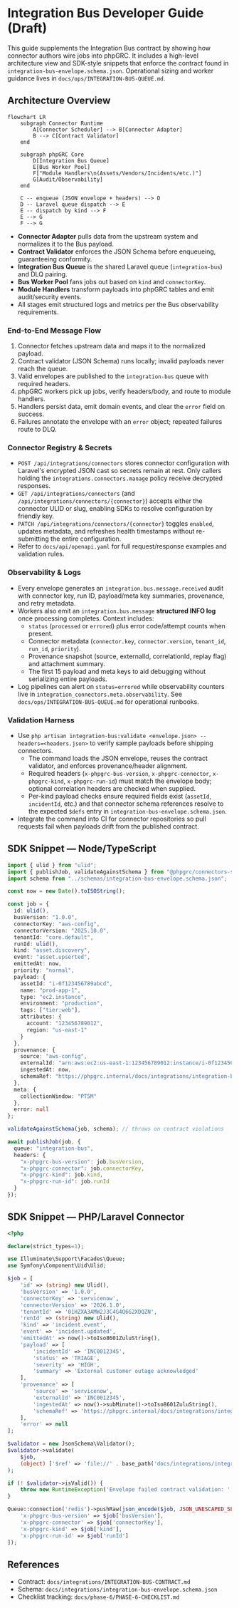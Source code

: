 # Integration Bus Developer Guide (Draft)

This guide supplements the Integration Bus contract by showing how connector authors wire jobs into
phpGRC. It includes a high-level architecture view and SDK-style snippets that enforce the contract
found in `integration-bus-envelope.schema.json`. Operational sizing and worker guidance lives in
`docs/ops/INTEGRATION-BUS-QUEUE.md`.

## Architecture Overview

```mermaid
flowchart LR
    subgraph Connector Runtime
        A[Connector Scheduler] --> B[Connector Adapter]
        B --> C[Contract Validator]
    end

    subgraph phpGRC Core
        D[Integration Bus Queue]
        E[Bus Worker Pool]
        F["Module Handlers\n(Assets/Vendors/Incidents/etc.)"]
        G[Audit/Observability]
    end

    C -- enqueue (JSON envelope + headers) --> D
    D -- Laravel queue dispatch --> E
    E -- dispatch by kind --> F
    E --> G
    F --> G
```

- **Connector Adapter** pulls data from the upstream system and normalizes it to the Bus payload.
- **Contract Validator** enforces the JSON Schema before enqueueing, guaranteeing conformity.
- **Integration Bus Queue** is the shared Laravel queue (`integration-bus`) and DLQ pairing.
- **Bus Worker Pool** fans jobs out based on `kind` and `connectorKey`.
- **Module Handlers** transform payloads into phpGRC tables and emit audit/security events.
- All stages emit structured logs and metrics per the Bus observability requirements.

### End-to-End Message Flow

1. Connector fetches upstream data and maps it to the normalized payload.
2. Contract validator (JSON Schema) runs locally; invalid payloads never reach the queue.
3. Valid envelopes are published to the `integration-bus` queue with required headers.
4. phpGRC workers pick up jobs, verify headers/body, and route to module handlers.
5. Handlers persist data, emit domain events, and clear the `error` field on success.
6. Failures annotate the envelope with an `error` object; repeated failures route to DLQ.

### Connector Registry & Secrets

- `POST /api/integrations/connectors` stores connector configuration with Laravel's encrypted JSON cast so secrets remain at rest. Only callers holding the `integrations.connectors.manage` policy receive decrypted responses.
- `GET /api/integrations/connectors` (and `/api/integrations/connectors/{connector}`) accepts either the connector ULID or slug, enabling SDKs to resolve configuration by friendly key.
- `PATCH /api/integrations/connectors/{connector}` toggles `enabled`, updates metadata, and refreshes health timestamps without re-submitting the entire configuration.
- Refer to `docs/api/openapi.yaml` for full request/response examples and validation rules.

### Observability & Logs

- Every envelope generates an `integration.bus.message.received` audit with connector key, run ID, payload/meta key summaries, provenance, and retry metadata.
- Workers also emit an `integration.bus.message` **structured INFO log** once processing completes. Context includes:
  - `status` (`processed` or `errored`) plus error code/attempt counts when present.
  - Connector metadata (`connector.key`, `connector.version`, `tenant_id`, `run_id`, `priority`).
  - Provenance snapshot (source, externalId, correlationId, replay flag) and attachment summary.
  - The first 15 payload and meta keys to aid debugging without serializing entire payloads.
- Log pipelines can alert on `status=errored` while observability counters live in `integration_connectors.meta.observability`. See `docs/ops/INTEGRATION-BUS-QUEUE.md` for operational runbooks.

### Validation Harness

- Use `php artisan integration-bus:validate <envelope.json> --headers=<headers.json>` to verify sample payloads before shipping connectors.
  - The command loads the JSON envelope, reuses the contract validator, and enforces provenance/header alignment.
  - Required headers (`x-phpgrc-bus-version`, `x-phpgrc-connector`, `x-phpgrc-kind`, `x-phpgrc-run-id`) must match the envelope body; optional correlation headers are checked when supplied.
  - Per-kind payload checks ensure required fields exist (`assetId`, `incidentId`, etc.) and that connector schema references resolve to the expected `$defs` entry in `integration-bus-envelope.schema.json`.
- Integrate the command into CI for connector repositories so pull requests fail when payloads drift from the published contract.

## SDK Snippet — Node/TypeScript

```ts
import { ulid } from "ulid";
import { publishJob, validateAgainstSchema } from "@phpgrc/connectors-sdk";
import schema from "../schemas/integration-bus-envelope.schema.json";

const now = new Date().toISOString();

const job = {
  id: ulid(),
  busVersion: "1.0.0",
  connectorKey: "aws-config",
  connectorVersion: "2025.10.0",
  tenantId: "core.default",
  runId: ulid(),
  kind: "asset.discovery",
  event: "asset.upserted",
  emittedAt: now,
  priority: "normal",
  payload: {
    assetId: "i-0f123456789abcd",
    name: "prod-app-1",
    type: "ec2.instance",
    environment: "production",
    tags: ["tier:web"],
    attributes: {
      account: "123456789012",
      region: "us-east-1"
    }
  },
  provenance: {
    source: "aws-config",
    externalId: "arn:aws:ec2:us-east-1:123456789012:instance/i-0f123456789abcd",
    ingestedAt: now,
    schemaRef: "https://phpgrc.internal/docs/integrations/integration-bus-envelope.schema.json#/$defs/payloadAssetDiscovery"
  },
  meta: {
    collectionWindow: "PT5M"
  },
  error: null
};

validateAgainstSchema(job, schema); // throws on contract violations

await publishJob(job, {
  queue: "integration-bus",
  headers: {
    "x-phpgrc-bus-version": job.busVersion,
    "x-phpgrc-connector": job.connectorKey,
    "x-phpgrc-kind": job.kind,
    "x-phpgrc-run-id": job.runId
  }
});
```

## SDK Snippet — PHP/Laravel Connector

```php
<?php

declare(strict_types=1);

use Illuminate\Support\Facades\Queue;
use Symfony\Component\Uid\Ulid;

$job = [
    'id' => (string) new Ulid(),
    'busVersion' => '1.0.0',
    'connectorKey' => 'servicenow',
    'connectorVersion' => '2026.1.0',
    'tenantId' => '01HZXA3AMW2J3C4G4Q6G2XDQZN',
    'runId' => (string) new Ulid(),
    'kind' => 'incident.event',
    'event' => 'incident.updated',
    'emittedAt' => now()->toIso8601ZuluString(),
    'payload' => [
        'incidentId' => 'INC0012345',
        'status' => 'TRIAGE',
        'severity' => 'HIGH',
        'summary' => 'External customer outage acknowledged'
    ],
    'provenance' => [
        'source' => 'servicenow',
        'externalId' => 'INC0012345',
        'ingestedAt' => now()->subMinute()->toIso8601ZuluString(),
        'schemaRef' => 'https://phpgrc.internal/docs/integrations/integration-bus-envelope.schema.json#/$defs/payloadIncidentEvent'
    ],
    'error' => null
];

$validator = new JsonSchema\Validator();
$validator->validate(
    $job,
    (object) ['$ref' => 'file://' . base_path('docs/integrations/integration-bus-envelope.schema.json')]
);

if (! $validator->isValid()) {
    throw new RuntimeException('Envelope failed contract validation: ' . json_encode($validator->getErrors()));
}

Queue::connection('redis')->pushRaw(json_encode($job, JSON_UNESCAPED_SLASHES), 'integration-bus', [
    'x-phpgrc-bus-version' => $job['busVersion'],
    'x-phpgrc-connector' => $job['connectorKey'],
    'x-phpgrc-kind' => $job['kind'],
    'x-phpgrc-run-id' => $job['runId']
]);
```

## References

- Contract: `docs/integrations/INTEGRATION-BUS-CONTRACT.md`
- Schema: `docs/integrations/integration-bus-envelope.schema.json`
- Checklist tracking: `docs/phase-6/PHASE-6-CHECKLIST.md`
